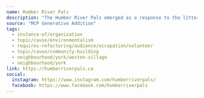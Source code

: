 ```yaml
---
name: Humber River Pals
description: "The Humber River Pals emerged as a response to the litter problem along the riverside. Together we are all taking care of the environment and strengthening community bonds. Our mission is to organise regular ravine cleanups to reduce the amount of litter in our ravine system while introducing the beauty and history of the Humber River to the neighbourhood of Weston."
source: "MCP Generative Addition"
tags:
  - instance-of/organization
  - topic/cause/environmentalism
  - requires-refactoring/audience/occupation/volunteer
  - topic/cause/community-building
  - neighbourhood/york/weston-village
  - neighbourhood/york
link: https://humberriverpals.ca
social:
  instagram: https://www.instagram.com/humberriverpals/
  facebook: https://www.facebook.com/humberriverpals
---
```


